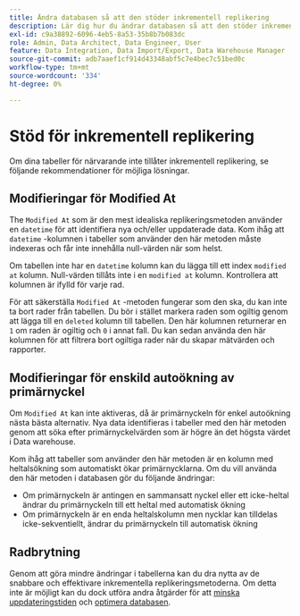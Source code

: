 ```yaml
---
title: Ändra databasen så att den stöder inkrementell replikering
description: Lär dig hur du ändrar databasen så att den stöder inkrementell replikering.
exl-id: c9a38892-6096-4eb5-8a53-35b8b7b083dc
role: Admin, Data Architect, Data Engineer, User
feature: Data Integration, Data Import/Export, Data Warehouse Manager
source-git-commit: adb7aaef1cf914d43348abf5c7e4bec7c51bed0c
workflow-type: tm+mt
source-wordcount: '334'
ht-degree: 0%

---
```


# Stöd för inkrementell replikering

Om dina tabeller för närvarande inte tillåter inkrementell replikering, se följande rekommendationer för möjliga lösningar.

## Modifieringar för Modified At

The `Modified At` som är den mest idealiska replikeringsmetoden använder en `datetime` för att identifiera nya och/eller uppdaterade data. Kom ihåg att `datetime` -kolumnen i tabeller som använder den här metoden måste indexeras och får inte innehålla null-värden när som helst.

Om tabellen inte har en `datetime` kolumn kan du lägga till ett index `modified at` kolumn. Null-värden tillåts inte i en `modified at` kolumn. Kontrollera att kolumnen är ifylld för varje rad.

För att säkerställa `Modified At` -metoden fungerar som den ska, du kan inte ta bort rader från tabellen. Du bör i stället markera raden som ogiltig genom att lägga till en `deleted` kolumn till tabellen. Den här kolumnen returnerar en `1` om raden är ogiltig och `0` i annat fall. Du kan sedan använda den här kolumnen för att filtrera bort ogiltiga rader när du skapar mätvärden och rapporter.

## Modifieringar för enskild autoökning av primärnyckel

Om `Modified At` kan inte aktiveras, då är primärnyckeln för enkel autoökning nästa bästa alternativ. Nya data identifieras i tabeller med den här metoden genom att söka efter primärnyckelvärden som är högre än det högsta värdet i Data warehouse.

Kom ihåg att tabeller som använder den här metoden är en kolumn med heltalsökning som automatiskt ökar primärnycklarna. Om du vill använda den här metoden i databasen gör du följande ändringar:

* Om primärnyckeln är antingen en sammansatt nyckel eller ett icke-heltal ändrar du primärnyckeln till ett heltal med automatisk ökning
* Om primärnyckeln är en enda heltalskolumn men nycklar kan tilldelas icke-sekventiellt, ändrar du primärnyckeln till automatisk ökning

## Radbrytning

Genom att göra mindre ändringar i tabellerna kan du dra nytta av de snabbare och effektivare inkrementella replikeringsmetoderna. Om detta inte är möjligt kan du dock utföra andra åtgärder för att [minska uppdateringstiden](../best-practices/reduce-update-cycle-time.md) och [optimera databasen](../best-practices/opt-db-analysis.md).
